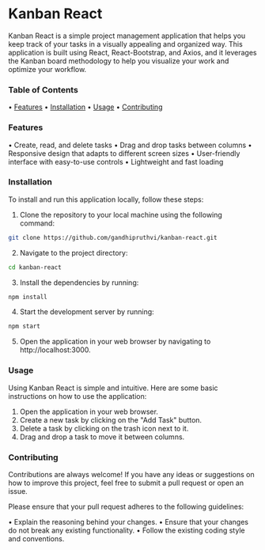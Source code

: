 # Kanban React

Kanban React is a simple project management application that helps you keep track of your tasks in a visually appealing and organized way. This application is built using React, React-Bootstrap, and Axios, and it leverages the Kanban board methodology to help you visualize your work and optimize your workflow.

### Table of Contents
•	[Features](#features)
•	[Installation](#installation)
•	[Usage](#usage)
•	[Contributing](#contributing)

### Features
•	Create, read, and delete tasks
•	Drag and drop tasks between columns
•	Responsive design that adapts to different screen sizes
•	User-friendly interface with easy-to-use controls
•	Lightweight and fast loading

### Installation

To install and run this application locally, follow these steps:

1.	Clone the repository to your local machine using the following command:
```bash
git clone https://github.com/gandhipruthvi/kanban-react.git 
```
2.	Navigate to the project directory:
```bash
cd kanban-react 
```
3.	Install the dependencies by running:
```bash
npm install 
```
4.	Start the development server by running:
```bash
npm start 
```
5.	Open the application in your web browser by navigating to http://localhost:3000.

### Usage

Using Kanban React is simple and intuitive. Here are some basic instructions on how to use the application:

1.	Open the application in your web browser.
2.	Create a new task by clicking on the "Add Task" button.
3.	Delete a task by clicking on the trash icon next to it.
4.	Drag and drop a task to move it between columns.

### Contributing

Contributions are always welcome! If you have any ideas or suggestions on how to improve this project, feel free to submit a pull request or open an issue.

Please ensure that your pull request adheres to the following guidelines:

•	Explain the reasoning behind your changes.
•	Ensure that your changes do not break any existing functionality.
•	Follow the existing coding style and conventions.

